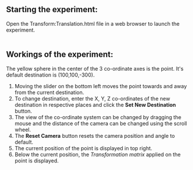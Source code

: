 ## Starting the experiment:<br/>
Open the Transform:Translation.html file in a web browser to launch the experiment.<br/><br/>

## Workings of the experiment:<br/>
The yellow sphere in the center of the 3 co-ordinate axes is the point. It's default destination is (100,100,-300). <br/>
1) Moving the slider on the bottom left moves the point towards and away from the current destination.<br/>
2) To change destination, enter the X, Y, Z co-ordinates of the new destination in respective places and click the **Set New Destination** button.<br/>
3) The view of the co-ordinate system can be changed by dragging the mouse and the distance of the camera can be changed using the scroll wheel.<br/>
4) The **Reset Camera** button resets the camera position and angle to default.<br/>
5) The current position of the point is displayed in top right.<br/>
6) Below the current position, the *Transformation matrix* applied on the point is displayed.
